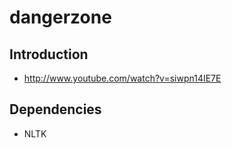 dangerzone
==========

Introduction
------------
- http://www.youtube.com/watch?v=siwpn14IE7E

Dependencies
------------
- NLTK



